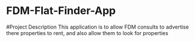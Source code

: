 # FDM-Flat-Finder-App

#Project Description
This application is to allow FDM consults to advertise there properties to rent, and also allow them to look for properties
